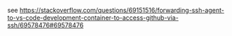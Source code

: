 see https://stackoverflow.com/questions/69151516/forwarding-ssh-agent-to-vs-code-development-container-to-access-github-via-ssh/69578476#69578476